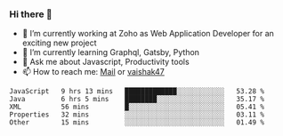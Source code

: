 ### Hi there 👋

- 🔭 I’m currently working at Zoho as Web Application Developer for an exciting new project
- 🌱 I’m currently learning Graphql, Gatsby, Python
- 💬 Ask me about Javascript, Productivity tools 
- 📫 How to reach me: [Mail](mailto:kvaishak007@gmail.com) or [vaishak47](https://twitter.com/vaishak47)

<!--START_SECTION:waka-->
```text
JavaScript   9 hrs 13 mins   █████████████░░░░░░░░░░░░   53.28 % 
Java         6 hrs 5 mins    ████████░░░░░░░░░░░░░░░░░   35.17 % 
XML          56 mins         █░░░░░░░░░░░░░░░░░░░░░░░░   05.41 % 
Properties   32 mins         ░░░░░░░░░░░░░░░░░░░░░░░░░   03.11 % 
Other        15 mins         ░░░░░░░░░░░░░░░░░░░░░░░░░   01.49 %
```
<!--END_SECTION:waka-->
